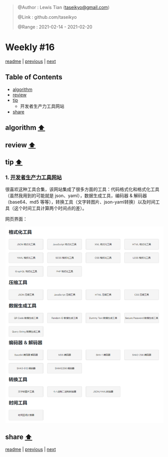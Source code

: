 > @Author  : Lewis Tian (taseikyo@gmail.com)
>
> @Link    : github.com/taseikyo
>
> @Range   : 2021-02-14 - 2021-02-20

# Weekly #16

[readme](../README.md) | [previous](202102W2.md) | [next](202102W4.md)

## Table of Contents

- [algorithm](#algorithm-)
- [review](#review-)
- [tip](#tip-)
	- 开发者生产力工具网站
- [share](#share-)

## algorithm [⬆](#weekly-16)

## review [⬆](#weekly-16)

## tip [⬆](#weekly-16)

### 1. [开发者生产力工具网站](https://www.345tool.com/zh-hans)

很喜欢这种工具合集，该网站集成了很多方面的工具：代码格式化和格式化工具（虽然我用到的可能就是 json、yaml），数据生成工具，编码器 & 解码器（base64、md5 等等），转换工具（文字转图片、json-yaml转换）以及时间工具（这个时间工具计算两个时间点的差）。

网页界面：

![](../images/2021/02/screencapture-345tool-zh-hans-2021-02-10-12_29_48.png)

## share [⬆](#weekly-16)

[readme](../README.md) | [previous](202102W2.md) | [next](202102W4.md)
